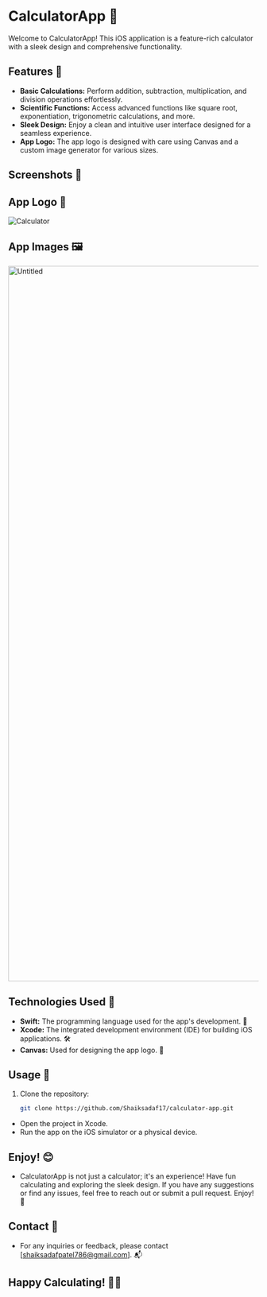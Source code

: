 # CalculatorApp 🧮

Welcome to CalculatorApp! This iOS application is a feature-rich calculator with a sleek design and comprehensive functionality.

## Features 🌟

- **Basic Calculations:** Perform addition, subtraction, multiplication, and division operations effortlessly.
- **Scientific Functions:** Access advanced functions like square root, exponentiation, trigonometric calculations, and more.
- **Sleek Design:** Enjoy a clean and intuitive user interface designed for a seamless experience.
- **App Logo:** The app logo is designed with care using Canvas and a custom image generator for various sizes.

## Screenshots 📸

<!-- Add screenshots here if available -->

## App Logo 🎨

![Calculator](https://github.com/Shaiksadaf17/Calculator1733/assets/121873557/d2aedcc9-3338-443a-8be3-236fa9b6f32b)


## App Images 🖼️

<img width="1440" alt="Untitled" src="https://github.com/Shaiksadaf17/Calculator1733/assets/121873557/9d04043e-1c61-4163-9e96-7173228a8df9">

## Technologies Used 🚀

- **Swift:** The programming language used for the app's development. 🦄
- **Xcode:** The integrated development environment (IDE) for building iOS applications. 🛠️
- **Canvas:** Used for designing the app logo. 🎨

## Usage 🚀

1. Clone the repository:

   ```bash
   git clone https://github.com/Shaiksadaf17/calculator-app.git
-  Open the project in Xcode.
- Run the app on the iOS simulator or a physical device.
## Enjoy! 😊

- CalculatorApp is not just a calculator; it's an experience! Have fun calculating and exploring the sleek design. If you have any suggestions or find any issues, feel free to reach out or submit a pull request. Enjoy! 🎉

## Contact 📧

- For any inquiries or feedback, please contact [shaiksadafpatel786@gmail.com]. 📬

## Happy Calculating! 🧮✨

